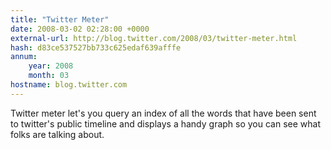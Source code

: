 ```yaml
---
title: "Twitter Meter"
date: 2008-03-02 02:28:00 +0000
external-url: http://blog.twitter.com/2008/03/twitter-meter.html
hash: d83ce537527bb733c625edaf639afffe
annum:
    year: 2008
    month: 03
hostname: blog.twitter.com
---
```


Twitter meter let's you query an index of all the words that have been sent to twitter's public timeline and displays a handy graph so you can see what folks are talking about.

